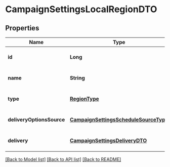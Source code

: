 # CampaignSettingsLocalRegionDTO
## Properties

| Name | Type | Description | Notes |
|------------ | ------------- | ------------- | -------------|
| **id** | **Long** | Идентификатор региона. | [optional] [default to null] |
| **name** | **String** | Название региона. | [optional] [default to null] |
| **type** | [**RegionType**](RegionType.md) |  | [optional] [default to null] |
| **deliveryOptionsSource** | [**CampaignSettingsScheduleSourceType**](CampaignSettingsScheduleSourceType.md) |  | [optional] [default to null] |
| **delivery** | [**CampaignSettingsDeliveryDTO**](CampaignSettingsDeliveryDTO.md) |  | [optional] [default to null] |

[[Back to Model list]](../README.md#documentation-for-models) [[Back to API list]](../README.md#documentation-for-api-endpoints) [[Back to README]](../README.md)

